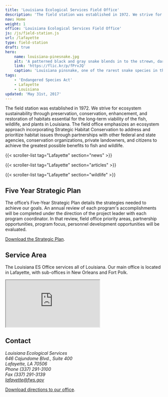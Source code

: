 ```yaml
---
title: 'Louisiana Ecological Services Field Office'
description: 'The field station was established in 1972. We strive for ecosystem sustainability through preservation, conservation, enhancement, and restoration of habitats essential for the long-term viability of the fish, wildlife, and plants in Louisiana.'
nav: Home
weight: 1
office: 'Louisiana Ecological Services Field Office'
js: /js/field-station.js
url: /lafayette
type: field-station
draft: true
hero:
    name: louisiana-pinesnake.jpg
    alt: 'A patterned black and gray snake blends in to the strewn, dark pine needles on the forest floor.'
    link: 'https://flic.kr/p/fPrvJQ'
    caption: 'Louisiana pinsnake, one of the rarest snake species in the world. Photo by USFWS.'
tags:
    - 'Endangered Species Act'
    - Lafayette
    - Louisiana
updated: 'May 31st, 2017'
---
```


The field station was established in 1972. We strive for ecosystem sustainability through preservation, conservation, enhancement, and restoration of habitats essential for the long-term viability of the fish, wildlife, and plants in Louisiana. The field office emphasizes an ecosystem approach incorporating Strategic Habitat Conservation to address and prioritize habitat issues through partnerships with other federal and state agencies, conservation organizations, private landowners, and citizens to achieve the greatest possible benefits to fish and wildlife. 

{{< scroller-list tag="Lafayette" section="news" >}}

{{< scroller-list tag="Lafayette" section="articles" >}}

{{< scroller-list tag="Lafayette" section="wildlife" >}}

## Five Year Strategic Plan

The office’s  Five-Year Strategic Plan details the strategies needed to achieve our goals. An annual review of each program's accomplishments will be completed under the direction of the project leader with each program coordinator. In that review, field office priority areas, partnership opportunities, program focus, personnel development opportunities will be evaluated.

[Download the Strategic Plan](/pdf/strategy/lafayette-five-year-strategic-plan-2015-2019.pdf).

## Service Area

The Louisiana ES Office services all of Louisiana. Our main office is located in Lafayette, with sub-offices in New Orleans and Fort Polk.

<iframe src="https://usfws.github.io/southeast-mega-map/?layers=Ecological+Services&state=Louisiana&scroll=false" class="state-map"></iframe>

## Contact

<address>
  Louisiana Ecological Services <br>
  646 Cajundome Blvd., Suite 400 <br>
  Lafayette, LA 70506 <br>
  Phone (337) 291-3100 <br>
  Fax (337) 291-3139 <br>
  <a href="mailto:lafayette@fws.gov">lafayette@fws.gov</a>
</address>

[Download directions to our office](https://www.google.com/maps/dir//646+Cajundome+Blvd+%23400,+Lafayette,+LA+70506/@30.225719,-92.0450797,17z/data=!4m16!1m7!3m6!1s0x86249c723bf09351:0xaa90334ddf2887ef!2s646+Cajundome+Blvd+%23400,+Lafayette,+LA+70506!3b1!8m2!3d30.225719!4d-92.042891!4m7!1m0!1m5!1m1!1s0x86249c723bf09351:0xaa90334ddf2887ef!2m2!1d-92.042891!2d30.225719).  

<br><br>
